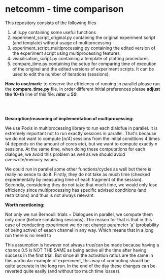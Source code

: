 # netcomm - time comparison
This repository consists of the following files

 1. utils.py containing some useful functions
 2. experiment_script_original.py containing the original experiment script (and template) without usage of multiprocessing
 3. experiment_script_multiprocessing.py containing the edited version of the experiment script using multiprocessing features
 4. visualisation_script.py containing a template of plotting procedures
 5. compare_time.py containing the setup for comparing time of execution of the original and the edited versions of experiment scripts. It can be used to edit the number of iterations (sessions).

<b>How to use/mark:</b> to observe the efficiency of running in parallel please run the <b>compare_time.py</b> file. In order different initial preferences please <b>adjust the 10-th</b> line of this file: <i><b>niter = 50</b></i>.

<br /><br />

<b>Description/reasoning of implementation of multiprocessing:</b>

We use Pools in multiprocessing library to run each dialofue in parallel. It is extremely important not to run exactly sessions in parallel.
That's because we do not want to compute [n/4] sessions from the initial conditions 4 times (4 depends on the amount of cores etc),
but we want to compute exactly n sessions. 
At the same time, when doing these computations for each dialogue, we avoid this problem as well as we should avoid overwrite/memory issues. 

We could run in parallel some other functions/cycles as well but there is really no sence to do it. Firstly, they do not take as much time (checked experimentally 
by measuring time of each fragment of the session). Secondly, considering they do not take that much time, we would only lose efficiency since multiprocessing 
has specific advised conditions (and restrictions) and thus is not always relevant.



<b>Worth mentioning: </b>

Not only we run Bernoulli trials + Dialogues in parallel, we compute them only once (before simulating sessions). The reason for that is that in this case of conducting experiment
we do not change parameter 'a' (probability of being active) of eeach channel in any way. Which means that in a long run there is no need to 

This assumption is however not always true/can be made because having a chance 0.5 is NOT THE SAME as being active all the time after having success in the first trial. 
But since all the activation ratios are the same in this particular example of experiment, this way of computing should be quite accurate in the long run.
In the end of the day these changes can be reverted quite easily (and without too much time losses).
